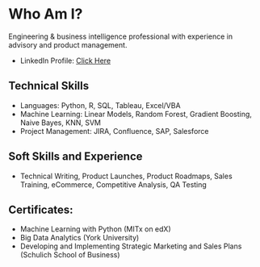 # Who Am I?

Engineering & business intelligence professional with experience in advisory and product management.
* LinkedIn Profile: [Click Here](https://www.linkedin.com/in/woonsup-kim)

## Technical Skills
* Languages: Python, R, SQL, Tableau, Excel/VBA
* Machine Learning: Linear Models, Random Forest, Gradient Boosting, Naive Bayes, KNN, SVM
* Project Management: JIRA, Confluence, SAP, Salesforce

## Soft Skills and Experience
* Technical Writing, Product Launches, Product Roadmaps, Sales Training, eCommerce, Competitive Analysis, QA Testing

## Certificates: 
* Machine Learning with Python (MITx on edX)
* Big Data Analytics (York University)
* Developing and Implementing Strategic Marketing and Sales Plans (Schulich School of Business)
